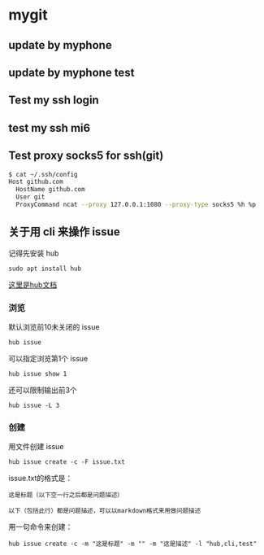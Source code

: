 # mygit
## update by myphone
## update by myphone test
## Test my ssh login
## test my ssh mi6
## Test proxy socks5 for ssh(git)
 ```bash
$ cat ~/.ssh/config
Host github.com
   HostName github.com
   User git
   ProxyCommand ncat --proxy 127.0.0.1:1080 --proxy-type socks5 %h %p
```


## 关于用 cli 来操作 issue
 记得先安装 hub

 `sudo apt install hub`

[这里是hub文档](https://hub.github.com/hub.1.html)

### 浏览
 默认浏览前10未关闭的 issue

 `hub issue`

 可以指定浏览第1个 issue

 `hub issue show 1`

 还可以限制输出前3个

 `hub issue -L 3`

### 创建
 用文件创建 issue

 `hub issue create -c -F issue.txt`

 issue.txt的格式是：

 ```
 这是标题（以下空一行之后都是问题描述）

 以下（包括此行）都是问题描述，可以以markdown格式来用做问题描述
 ```

 用一句命令来创建：

 `hub issue create -c -m "这是标题" -m "" -m "这是描述" -l "hub,cli,test"`
